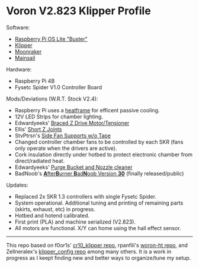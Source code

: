 # Voron V2.823 Klipper Profile

Software:
- [Raspberry Pi OS Lite "Buster"](https://www.raspberrypi.org/software/operating-systems/#raspberry-pi-os-32-bit)
- [Klipper](https://github.com/KevinOConnor/klipper)
- [Moonraker](https://github.com/Arksine/moonraker)
- [Mainsail](https://github.com/meteyou/mainsail)

Hardware:
- Raspberry Pi 4B
- Fysetc Spider V1.0 Controller Board

Mods/Deviations (W.R.T. Stock V2.4):
- Raspberry Pi uses a [heatframe](https://smile.amazon.com/gp/product/B085XPHY77) for efficent passive cooling.
- 12V LED Strips for chamber lighting.
- Edwardyeeks' [Braced Z Drive Motor/Tensioner](https://github.com/VoronDesign/VoronUsers/tree/master/printer_mods/edwardyeeks/V2.4_z_drive_motor_tensioner_mod)
- Ellis' [Short Z Joints](https://github.com/VoronDesign/VoronUsers/tree/master/printer_mods/Ellis/Short_Z_Joints)
- StvPtrsn's [Side Fan Supports w/o Tape](https://github.com/VoronDesign/VoronUsers/tree/master/printer_mods/StvPtrsn/Side_Fan_Support_No_Tape)
- Changed controller chamber fans to be controlled by each SKR (fans only operate when the drivers are active).
- Cork insulation directly under hotbed to protect electronic chamber from direct/radiated heat.
- Edwardyeeks' [Purge Bucket and Nozzle cleaner](https://github.com/VoronDesign/VoronUsers/tree/master/printer_mods/edwardyeeks/Decontaminator_Purge_Bucket_&_Nozzle_Scrubber)
- BadNoob's [**A**fter**B**urner **B**ad**N**oob Version **30**](https://github.com/VoronDesign/VoronUsers/pull/302) (finally released/public)

Updates:
- Replaced 2x SKR 1.3 controllers with single Fysetc Spider.
- System operational. Additional tuning and printing of remaining parts (skirts, exhaust, etc) in progress.
- Hotbed and hotend calibrated.
- First print (PLA) and machine serialized (V2.823).
- All motors are functional. X/Y can home using the hall effect sensor.

- - - 
This repo based on f0or1s' [cr10_klipper repo](http://github.com/fl0r1s/cr10_klipper), rpanfili's [woron-ht repo](http://github.com/rpanfili/voron-ht), and Zellneralex's [klipper_config repo](http://github.com/zellneralex/klipper_config) among many others.
It is a work in progress as I keept finding new and better ways to organize/tune my setup.
